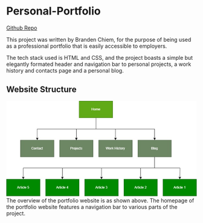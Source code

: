 # Personal-Portfolio

[Github Repo](https://github.com/aztrocord/personal-portfolio)

This project was written by Branden Chiem, for the purpose of being used as a professional portfolio that is easily accessible to employers.

The tech stack used is HTML and CSS, and the project boasts a simple but elegantly formated header and navigation bar to personal projects, a work history and contacts page and a personal blog.

## Website Structure
![Portfolio Website Sitemap](./docs/Portfolio_Sitemap.jpg)
The overview of the portfolio website is as shown above. The homepage of the portfolio website features a navigation bar to various parts of the project.

